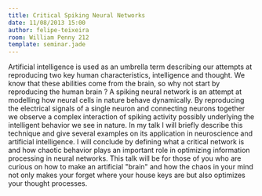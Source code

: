 ```yaml
---
title: Critical Spiking Neural Networks
date: 11/08/2013 15:00
author: felipe-teixeira
room: William Penny 212
template: seminar.jade
---
```

Artificial intelligence is used as an umbrella term describing our
attempts at reproducing  two key human characteristics, intelligence and
thought.  We know that these abilities come from the brain, so why not
start by reproducing the human brain ?  A spiking neural network is an
attempt at modelling how neural cells in nature behave dynamically. By
reproducing the electrical signals of a single neuron and connecting
neurons together we observe a complex interaction of spiking activity
possibly underlying the intelligent behavior we see in nature.  In my
talk I will briefly describe this technique and give several examples on
its application in neuroscience and artificial intelligence.  I will
conclude by defining what a critical network is and how chaotic behavior
plays an important role in optimizing information processing in neural
networks.  This talk will be for those of you who are curious on how to
make an artificial "brain" and how the chaos in your mind not only makes
your forget where your house keys are but also optimizes your thought
processes.
